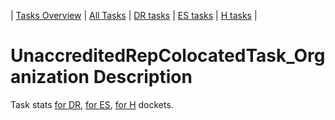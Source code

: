| [Tasks Overview](../tasks-overview.md) | [All Tasks](../alltasks.md) | [DR tasks](../docket-DR/tasklist.md) | [ES tasks](../docket-ES/tasklist.md) | [H tasks](../docket-H/tasklist.md) |

# UnaccreditedRepColocatedTask_Organization Description

Task stats [for DR](../docket-DR/UnaccreditedRepColocatedTask_Organization.md), [for ES](../docket-ES/UnaccreditedRepColocatedTask_Organization.md), [for H](../docket-H/UnaccreditedRepColocatedTask_Organization.md) dockets.

